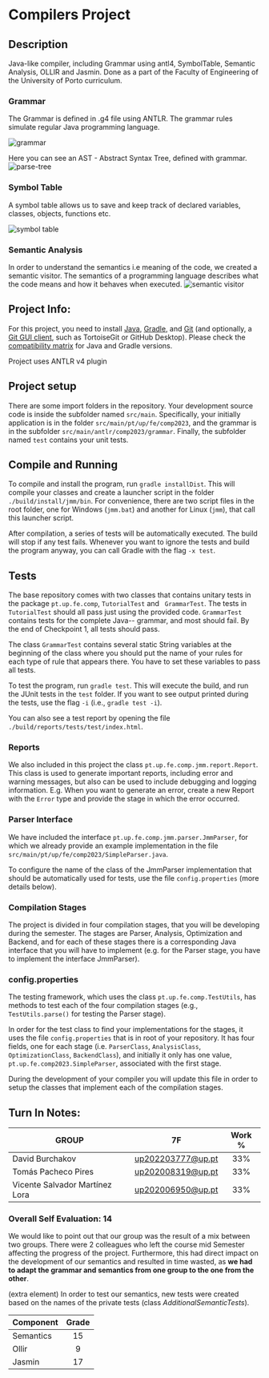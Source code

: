 # Compilers Project

## Description

Java-like compiler, including Grammar using antl4, SymbolTable, Semantic Analysis, OLLIR and Jasmin.
Done as a part of the Faculty of Engineering of the University of Porto curriculum.

### Grammar

The Grammar is defined in .g4 file using ANTLR. The grammar rules simulate regular Java programming language.

![grammar](docs/grammar.png)

Here you can see an AST - Abstract Syntax Tree, defined with grammar.
![parse-tree](docs/parse-tree.png)

### Symbol Table

A symbol table allows us to save and keep track of declared variables, classes, objects, functions etc.

![symbol table](docs/symbolTable.png)


### Semantic Analysis

In order to understand the semantics i.e meaning of the code, we created a semantic visitor.
The semantics of a programming language describes what the code means and how it behaves when executed.
![semantic visitor](docs/semantics.png)

## Project Info:

For this project, you need to install [Java](https://jdk.java.net/), [Gradle](https://gradle.org/install/), and [Git](https://git-scm.com/downloads/) (and optionally, a [Git GUI client](https://git-scm.com/downloads/guis), such as TortoiseGit or GitHub Desktop). Please check the [compatibility matrix](https://docs.gradle.org/current/userguide/compatibility.html) for Java and Gradle versions.

Project uses ANTLR v4 plugin


## Project setup

There are some import folders in the repository. Your development source code is inside the subfolder named ``src/main``. Specifically, your initially application is in the folder ``src/main/pt/up/fe/comp2023``, and the grammar is in the subfolder ``src/main/antlr/comp2023/grammar``. Finally, the subfolder named ``test`` contains your unit tests.

## Compile and Running

To compile and install the program, run ``gradle installDist``. This will compile your classes and create a launcher script in the folder ``./build/install/jmm/bin``. For convenience, there are two script files in the root folder, one for Windows (``jmm.bat``) and another for Linux (``jmm``), that call this launcher script.

After compilation, a series of tests will be automatically executed. The build will stop if any test fails. Whenever you want to ignore the tests and build the program anyway, you can call Gradle with the flag ``-x test``.


## Tests

The base repository comes with two classes that contains unitary tests in the package ``pt.up.fe.comp``, ``TutorialTest`` and `` GrammarTest``. The tests in ``TutorialTest`` should all pass just using the provided code. ``GrammarTest`` contains tests for the complete Java-- grammar, and most should fail. By the end of Checkpoint 1, all tests should pass.

The class ``GrammarTest`` contains several static String variables at the beginning of the class where you should put the name of your rules for each type of rule that appears there. You have to set these variables to pass all tests.

To test the program, run ``gradle test``. This will execute the build, and run the JUnit tests in the ``test`` folder. If you want to see output printed during the tests, use the flag ``-i`` (i.e., ``gradle test -i``).

You can also see a test report by opening the file ``./build/reports/tests/test/index.html``.


### Reports
We also included in this project the class ``pt.up.fe.comp.jmm.report.Report``. This class is used to generate important reports, including error and warning messages, but also can be used to include debugging and logging information. E.g. When you want to generate an error, create a new Report with the ``Error`` type and provide the stage in which the error occurred.

### Parser Interface

We have included the interface ``pt.up.fe.comp.jmm.parser.JmmParser``, for which we already provide an example implementation in the file ``src/main/pt/up/fe/comp2023/SimpleParser.java``.

To configure the name of the class of the JmmParser implementation that should be automatically used for tests, use the file ``config.properties`` (more details below).

### Compilation Stages 

The project is divided in four compilation stages, that you will be developing during the semester. The stages are Parser, Analysis, Optimization and Backend, and for each of these stages there is a corresponding Java interface that you will have to implement (e.g. for the Parser stage, you have to implement the interface JmmParser).


### config.properties

The testing framework, which uses the class ``pt.up.fe.comp.TestUtils``, has methods to test each of the four compilation stages (e.g., ``TestUtils.parse()`` for testing the Parser stage). 

In order for the test class to find your implementations for the stages, it uses the file ``config.properties`` that is in root of your repository. It has four fields, one for each stage (i.e. ``ParserClass``, ``AnalysisClass``, ``OptimizationClass``, ``BackendClass``), and initially it only has one value, ``pt.up.fe.comp2023.SimpleParser``, associated with the first stage.

During the development of your compiler you will update this file in order to setup the classes that implement each of the compilation stages.



## Turn In Notes:

| GROUP  | 7F | Work % |
| ------------- | ------------- | :-------------: |
| David Burchakov  | up202203777@up.pt  | 33% |
| Tomás Pacheco Pires  | up202008319@up.pt  | 33% |
| Vicente Salvador Martínez Lora  | up202006950@up.pt  | 33% |

### Overall Self Evaluation: 14

We would like to point out that our group was the result of a mix between two groups. There were 2 colleagues who left the course mid Semester affecting the progress of the project. Furthermore, this had direct impact on the development of our semantics and resulted in time wasted, as **we had to adapt the grammar and semantics from one group to the one from the other**.

(extra element) In order to test our semantics, new tests were created based on the names of the private tests (class _AdditionalSemanticTests_).

| Component | Grade |
| ------------- |:-----:|
| Semantics |  15   |
| Ollir |   9   |
| Jasmin |  17   |
